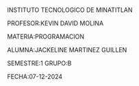 INSTITUTO TECNOLOGICO DE MINATITLAN

PROFESOR:KEVIN DAVID MOLINA

MATERIA:PROGRAMACION

ALUMNA:JACKELINE MARTINEZ GUILLEN

SEMESTRE:1 GRUPO:B

FECHA:07-12-2024
